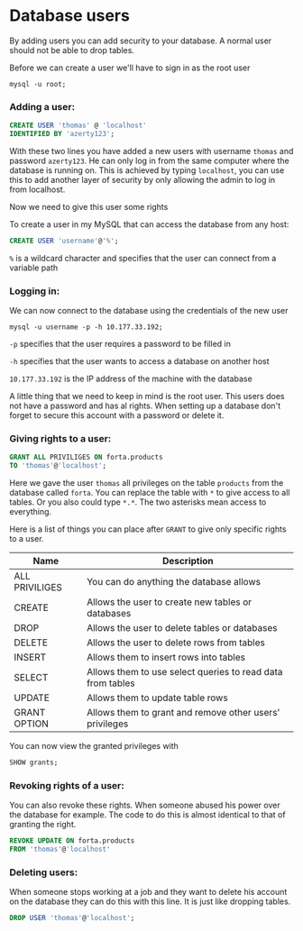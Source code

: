 # Database users

By adding users you can add security to your database. A normal user should not be able to drop tables.

Before we can create a user we'll have to sign in as the root user

```shell
mysql -u root;
```

### Adding a user:

```sql
CREATE USER 'thomas' @ 'localhost'
IDENTIFIED BY 'azerty123';
```

With these two lines you have added a new users with username `thomas` and password `azerty123`. He can only log in from the same computer where the database is running on. This is achieved by typing `localhost`, you can use this to add another layer of security by only allowing the admin to log in from localhost.

Now we need to give this user some rights

To create a user in my MySQL that can access the database from any host:
```sql
CREATE USER 'username'@'%';
```
`%` is a wildcard character and specifies that the user can connect from a variable path

### Logging in:
We can now connect to the database using the credentials of the new user
```shell
mysql -u username -p -h 10.177.33.192;
```
`-p` specifies that the user requires a password to be filled in

`-h` specifies that the user wants to access a database on another host

`10.177.33.192` is the IP address of the machine with the database

A little thing that we need to keep in mind is the root user. This users does not have a password and has al rights. When setting up a database don't forget to secure this account with a password or delete it.

### Giving rights to a user:

```sql
GRANT ALL PRIVILIGES ON forta.products
TO 'thomas'@'localhost';
```

Here we gave the user `thomas` all privileges on the table `products` from the database called `forta`. You can replace the table with `*` to give access to all tables. Or you also could type `*.*`. The two asterisks mean access to everything.

Here is a list of things you can place after `GRANT` to give only specific rights to a user.

|Name|Description|
|---|---|
|ALL PRIVILIGES| You can do anything the database allows|
|CREATE| Allows the user to create new tables or databases|
|DROP| Allows the user to delete tables or databases|
|DELETE| Allows the user to delete rows from tables|
|INSERT| Allows them to insert rows into tables|
|SELECT| Allows them to use select queries to read data from tables|
|UPDATE| Allows them to update table rows|
|GRANT OPTION| Allows them to grant and remove other users' privileges|

You can now view the granted privileges with
```sql
SHOW grants;
```

### Revoking rights of a user:

You can also revoke these rights. When someone abused his power over the database for example.
The code to do this is almost identical to that of granting the right.

```sql
REVOKE UPDATE ON forta.products
FROM 'thomas'@'localhost'
```

### Deleting users:

When someone stops working at a job and they want to delete his account on the database they can do this with this line.
It is just like dropping tables.

```sql
DROP USER 'thomas'@'localhost';
```
